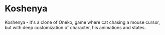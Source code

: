 # Koshenya

Koshenya - it's a clone of Oneko, game where cat chasing a mouse cursor, but with deep customization of character, his animations and states.